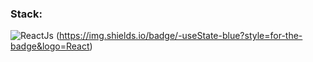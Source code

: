 ### Stack:
![ReactJs](https://img.shields.io/badge/-ReactJS-090909?style=for-the-badge&logo=React) (https://img.shields.io/badge/-useState-blue?style=for-the-badge&logo=React)
